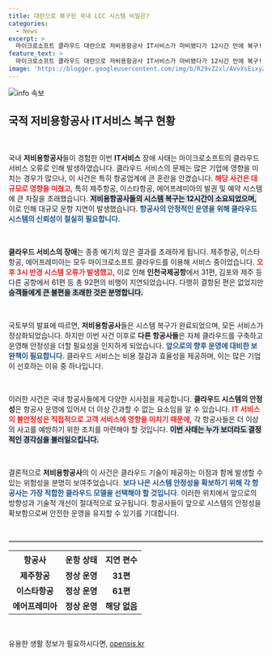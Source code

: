 ```yaml
---
title: 대란으로 복구된 국내 LCC 시스템 비밀은?
categories:
  - News
excerpt: >
  마이크로소프트 클라우드 대란으로 저비용항공사 IT서비스가 마비됐다가 12시간 만에 복구! 제주항공, 이스타항공, 에어프레미아의 발권·예약 시스템에 미친 여파는? 비행 지연 소식과 클라우드 대처법도 확인하세요!
feature_text: >
  마이크로소프트 클라우드 대란으로 저비용항공사 IT서비스가 마비됐다가 12시간 만에 복구! 제주항공, 이스타항공, 에어프레미아의 발권·예약 시스템에 미친 여파는? 비행 지연 소식과 클라우드 대처법도 확인하세요!
image: 'https://blogger.googleusercontent.com/img/b/R29vZ2xl/AVvXsEixyZcFfHzMRdzZMjFBmAUKJYCLCGyLL1o632UiGVXcaFdKo_bkvkuCioo0uUKlGfBVcT3P84aROyZIXSBEx3Aw5nCQ3pTgDom1WDC4m8eifvWiAmWEEVb4x6G_l8C0QH225ldMjyaFvpxGEBGNO37VmDTDMHGhJPq73UglMfDca1-0aw/s1600/blogspot.png'
---
```


<p><img src="https://blogger.googleusercontent.com/img/b/R29vZ2xl/AVvXsEixyZcFfHzMRdzZMjFBmAUKJYCLCGyLL1o632UiGVXcaFdKo_bkvkuCioo0uUKlGfBVcT3P84aROyZIXSBEx3Aw5nCQ3pTgDom1WDC4m8eifvWiAmWEEVb4x6G_l8C0QH225ldMjyaFvpxGEBGNO37VmDTDMHGhJPq73UglMfDca1-0aw/s1600/blogspot.png" alt="info 속보" /></p>

<h2 data-ke-size="size26">국적 저비용항공사 IT서비스 복구 현황</h2>

<p data-ke-size="size16">&nbsp;</p>

<p>국내 <b>저비용항공사</b>들이 경험한 이번 <b>IT서비스</b> 장애 사태는 마이크로소프트의 클라우드 서비스 오류로 인해 발생하였습니다. 클라우드 서비스의 문제는 많은 기업에 영향을 미치는 경우가 많으나, 이 사건은 특히 항공업계에 큰 혼란을 안겼습니다. <b><span style="color: #ee2323;">해당 사건은 대규모로 영향을 미쳤고,</span></b> 특히 제주항공, 이스타항공, 에어프레미아의 발권 및 예약 시스템에 큰 차질을 초래했습니다. <b><span style="background-color: #21538527;">저비용항공사들의 시스템 복구는 12시간이 소요되었으며,</span></b> 이로 인해 대규모 운항 지연이 발생했습니다. <b><span style="color: #1a5490;">항공사의 안정적인 운영을 위해 클라우드 시스템의 신뢰성이 절실히 필요합니다.</span></b></p>

<p data-ke-size="size16">&nbsp;</p>

<p><b>클라우드 서비스의 장애</b>는 종종 예기치 않은 결과를 초래하게 됩니다. 제주항공, 이스타항공, 에어프레미아는 모두 마이크로소프트 클라우드를 이용해 서비스 중이었습니다. <b><span style="color: #ee2323;">오후 3시 반경 시스템 오류가 발생했고,</span></b> 이로 인해 <b>인천국제공항</b>에서 31편, 김포와 제주 등 다른 공항에서 61편 등 총 92편의 비행이 지연되었습니다. 다행히 결항된 편은 없었지만 <b><span style="background-color: #21538527;">승객들에게 큰 불편을 초래한 것은 분명합니다.</span></b></p>

<p data-ke-size="size16">&nbsp;</p>

<p>국토부의 발표에 따르면, <b>저비용항공사</b>들은 시스템 복구가 완료되었으며, 모든 서비스가 정상화되었습니다. 하지만 이번 사건 이후로 <b>다른 항공사들</b>은 자체 클라우드를 구축하고 운영해 안정성을 더할 필요성을 인지하게 되었습니다. <b><span style="color: #1a5490;">앞으로의 향후 운영에 대비한 보완책이 필요합니다.</span></b> 클라우드 서비스는 비용 절감과 효율성을 제공하며, 이는 많은 기업이 선호하는 이유 중 하나입니다.</p>

<p data-ke-size="size16">&nbsp;</p>

<p>이러한 사건은 국내 항공사들에게 다양한 시사점을 제공합니다. <b>클라우드 시스템의 안정성</b>은 항공사 운영에 있어서 더 이상 간과할 수 없는 요소임을 알 수 있습니다. <b><span style="color: #ee2323;">IT 서비스의 불안정성은 직접적으로 고객 서비스에 영향을 미치기 때문에,</span></b> 각 항공사들은 더 이상의 사고를 예방하기 위한 조치를 마련해야 할 것입니다. <b><span style="background-color: #21538527;">이번 사태는 누가 보더라도 결정적인 경각심을 불러일으킵니다.</span></b></p>

<p data-ke-size="size16">&nbsp;</p>

<p>결론적으로 <b>저비용항공사</b>의 이 사건은 클라우드 기술이 제공하는 이점과 함께 발생할 수 있는 위험성을 분명히 보여주었습니다. <b><span style="color: #1a5490;">보다 나은 시스템 안정성을 확보하기 위해 각 항공사는 가장 적합한 클라우드 모델을 선택해야 할 것입니다.</span></b> 이러한 위치에서 앞으로의 방향성과 기술적 개선이 절대적으로 요구됩니다. 항공사들이 앞으로 시스템의 안정성을 확보함으로써 안전한 운영을 유지할 수 있기를 기대합니다. </p>

<p data-ke-size="size16">&nbsp;</p>

<hr style="border: 1px solid #ccc;"/>

<table style="width: 100%; border-collapse: collapse;">
    <tr>
        <th style="text-align: center; height: 35px;"><b>항공사</b></th>
        <th style="text-align: center; height: 35px;"><b>운항 상태</b></th>
        <th style="text-align: center; height: 35px;"><b>지연 편수</b></th>
    </tr>
    <tr>
        <td style="text-align: center; height: 17px;"><b>제주항공</b></td>
        <td style="text-align: center; height: 17px;"><b>정상 운영</b></td>
        <td style="text-align: center; height: 17px;"><b>31편</b></td>
    </tr>
    <tr>
        <td style="text-align: center; height: 17px;"><b>이스타항공</b></td>
        <td style="text-align: center; height: 17px;"><b>정상 운영</b></td>
        <td style="text-align: center; height: 17px;"><b>61편</b></td>
    </tr>
    <tr>
        <td style="text-align: center; height: 17px;"><b>에어프레미아</b></td>
        <td style="text-align: center; height: 17px;"><b>정상 운영</b></td>
        <td style="text-align: center; height: 17px;"><b>해당 없음</b></td>
    </tr>
</table>

<p data-ke-size="size16">&nbsp;</p>
유용한 생활 정보가 필요하시다면, <a href="https://opensis.kr" rel="dofollow">opensis.kr</a>


